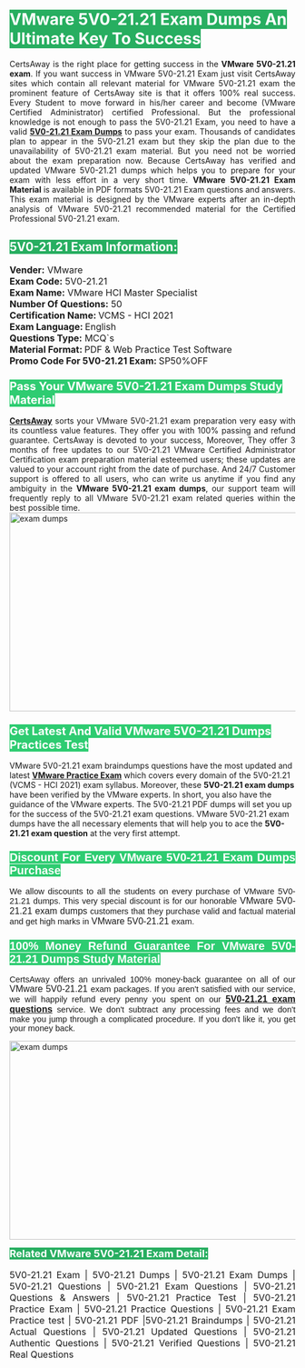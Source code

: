 <h1><span style="color:#ffffff"><strong><span style="background-color:#27ae60">VMware 5V0-21.21 Exam Dumps An Ultimate Key To Success</span></strong></span></h1> <div style="text-align:justify">CertsAway is the right place for getting success in the <strong>VMware 5V0-21.21 exam</strong>. If you want success in VMware 5V0-21.21 Exam just visit CertsAway sites which contain all relevant material for VMware 5V0-21.21 exam the prominent feature of CertsAway site is that it offers 100% real success. Every Student to move forward in his/her career and become (VMware Certified Administrator) certified Professional. But the professional knowledge is not enough to pass the 5V0-21.21 Exam, you need to have a valid <a href="https://www.certsaway.com/vmware/5v0-21.21-exam-dumps"><strong>5V0-21.21 Exam Dumps</strong></a> to pass your exam. Thousands of candidates plan to appear in the 5V0-21.21 exam but they skip the plan due to the unavailability of 5V0-21.21 exam material. But you need not be worried about the exam preparation now. Because CertsAway has verified and updated VMware 5V0-21.21 dumps which helps you to prepare for your exam with less effort in a very short time. <strong>VMware 5V0-21.21 Exam Material</strong> is available in PDF formats 5V0-21.21 Exam questions and answers. This exam material is designed by the VMware experts after an in-depth analysis of VMware 5V0-21.21 recommended material for the Certified Professional 5V0-21.21 exam.</div> <h2 style="text-align:justify"><span style="color:#ffffff"><span style="background-color:#27ae60">5V0-21.21 Exam Information:</span></span></h2> <p><span style="font-size:16px"><strong>Vender:</strong> VMware<br /> <strong>Exam Code:</strong> 5V0-21.21<br /> <strong>Exam Name:</strong> VMware HCI Master Specialist<br /> <strong>Number Of Questions:</strong> 50<br /> <strong>Certification Name: </strong>VCMS - HCI 2021<br /> <strong>Exam Language: </strong>English<br /> <strong>Questions Type:</strong> MCQ`s<br /> <strong>Material Format: </strong>PDF & Web Practice Test Software<br /> <strong>Promo Code For 5V0-21.21 Exam: </strong>SP50%OFF</span></p> <h3><span style="font-size:20px"><span style="color:#ffffff"><strong><span style="background-color:#2ecc71">Pass Your VMware 5V0-21.21 Exam Dumps Study Material</span></strong></span></span></h3> <div style="text-align:justify"><a href=" https://www.certsaway.com/"><strong>CertsAway</strong></a> sorts your VMware 5V0-21.21 exam preparation very easy with its countless value features. They offer you with 100% passing and refund guarantee. CertsAway is devoted to your success, Moreover, They offer 3 months of free updates to our 5V0-21.21 VMware Certified Administrator Certification exam preparation material esteemed users; these updates are valued to your account right from the date of purchase. And 24/7 Customer support is offered to all users, who can write us anytime if you find any ambiguity in the <strong>VMware 5V0-21.21 exam dumps</strong>, our support team will frequently reply to all VMware 5V0-21.21 exam related queries within the best possible time.</div> <div style="text-align:justify"> </div> <div style="text-align:justify"><a href="https://www.certsaway.com/vmware/5v0-21.21-exam-dumps" rel="no-follow"><img alt="exam dumps" src="https://www.certcollections.com/uploads/content/certsaway.png" style="height:350px; width:750px" /></a></div> <h3><span style="font-size:20px"><span style="color:#ffffff"><strong><span style="background-color:#2ecc71">Get Latest And Valid VMware 5V0-21.21 Dumps Practices Test</span></strong></span></span></h3> <p>VMware 5V0-21.21 exam braindumps questions have the most updated and latest <a href="https://www.certsaway.com/vmware-questions"><strong>VMware Practice Exam</strong></a> which covers every domain of the 5V0-21.21 (VCMS - HCI 2021) exam syllabus. Moreover, these <strong>5V0-21.21 exam dumps</strong> have been verified by the VMware experts. In short, you also have the guidance of the VMware experts. The 5V0-21.21 PDF dumps will set you up for the success of the 5V0-21.21 exam questions. VMware 5V0-21.21 exam dumps have the all necessary elements that will help you to ace the <strong>5V0-21.21 exam question</strong> at the very first attempt.</p> <h3 style="text-align:justify"><span style="font-size:20px"><span style="color:#ffffff"><strong><span style="font-family:Calibri,sans-serif"><span style="background-color:#2ecc71">Discount For Every </span><span style="background-color:#2ecc71">VMware 5V0-21.21 Exam</span><span style="background-color:#2ecc71"> Dumps Purchase</span></span></strong></span></span></h3> <div style="text-align:justify"> <p><span style="font-size:11pt"><span style="font-family:Calibri,sans-serif">We allow discounts to all the students on every purchase of VMware 5V0-21.21 dumps. This very special discount is for our honorable <span style="font-size:12.0pt"><span style="background-color:white">VMware 5V0-21.21 exam dumps </span></span>customers that they purchase valid and factual material and get high marks in <span style="font-size:12.0pt"><span style="background-color:white">VMware 5V0-21.21 </span></span>exam. </span></span></p> <h3><span style="font-size:20px"><span style="color:#ffffff"><strong><span style="font-family:Calibri,sans-serif"><span style="background-color:#2ecc71">100% Money Refund Guarantee For </span><span style="background-color:#2ecc71">VMware 5V0-21.21 Dumps Study Material</span></span></strong></span></span></h3> <p><span style="font-size:11pt"><span style="font-family:Calibri,sans-serif">CertsAway offers an unrivaled 100% money-back guarantee on all of our <span style="font-size:12.0pt"><span style="background-color:white">VMware 5V0-21.21 </span></span>exam packages. If you aren't satisfied with our service, we will happily refund every penny you spent on our <span style="font-size:12.0pt"><span style="background-color:white"><a href="https://www.certsaway.com/vmware/5v0-21.21-exam-dumps"><strong>5V0-21.21 exam questions</strong></a> </span></span>service. We don't subtract any processing fees and we don't make you jump through a complicated procedure. If you don't like it, you get your money back.</span></span></p> <p><a href="https://www.certsaway.com/vmware/5v0-21.21-exam-dumps" rel="no-follow"><img alt="exam dumps" src="https://www.certcollections.com/uploads/content/certsaway_(2)2.png" style="height:350px; width:750px" /></a></p> <p><span style="color:#ffffff"><strong><span style="font-size:18px"><span style="background-color:#27ae60">Related VMware 5V0-21.21 Exam Detail:</span></span></strong></span><br /> <br /> <span style="font-size:16px">5V0-21.21 Exam | 5V0-21.21 Dumps | 5V0-21.21 Exam Dumps | 5V0-21.21 Questions | 5V0-21.21 Exam Questions | 5V0-21.21 Questions & Answers | 5V0-21.21 Practice Test | 5V0-21.21 Practice Exam | 5V0-21.21 Practice Questions | 5V0-21.21 Exam Practice test | 5V0-21.21 PDF |5V0-21.21 Braindumps | 5V0-21.21 Actual Questions | 5V0-21.21 Updated Questions | 5V0-21.21 Authentic Questions | 5V0-21.21 Verified Questions | 5V0-21.21 Real Questions</span></p> </div>
